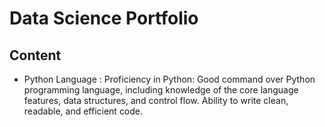 # Data Science Portfolio 

## Content
- Python Language : Proficiency in Python: Good command over Python programming language, including knowledge of the core
  language features, data structures, and control flow. Ability to write clean, readable, and efficient code.
